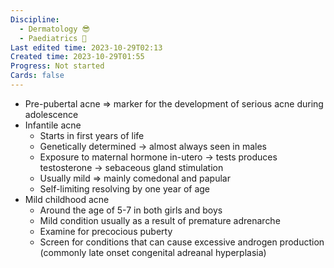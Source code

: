 ```yaml
---
Discipline:
  - Dermatology 😎
  - Paediatrics 👶
Last edited time: 2023-10-29T02:13
Created time: 2023-10-29T01:55
Progress: Not started
Cards: false
---
```

- Pre-pubertal acne ⇒ marker for the development of serious acne during adolescence
- Infantile acne
    - Starts in first years of life
    - Genetically determined → almost always seen in males
    - Exposure to maternal hormone in-utero → tests produces testosterone → sebaceous gland stimulation
    - Usually mild ⇒ mainly comedonal and papular
    - Self-limiting resolving by one year of age
- Mild childhood acne
    - Around the age of 5-7 in both girls and boys
    - Mild condition usually as a result of premature adrenarche
    - Examine for precocious puberty
    - Screen for conditions that can cause excessive androgen production (commonly late onset congenital adreanal hyperplasia)